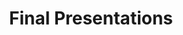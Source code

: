 ---
layout: module
num: 18
title: Final Presentations
type: lecture
draft: 0
group: 9
show_schedule: 1
due_date: 2024-03-07
slides:
  - url: TBA
    title: Final Presentations
readings:
  - title: Your choice!
--- 